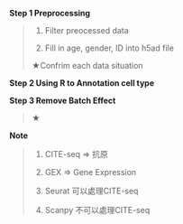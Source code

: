 **Step 1 Preprocessing** 
>    1. Filter preocessed data
>
> 
>    2. Fill in age, gender, ID into h5ad file
>
> 
>    ★Confrim each data situation

**Step 2 Using R to Annotation cell type**


**Step 3 Remove Batch Effect**
>  ★


**Note**
>    1. CITE-seq => 抗原
> 
>    2. GEX => Gene Expression
>
>    3. Seurat 可以處理CITE-seq
>
>    4. Scanpy 不可以處理CITE-seq
